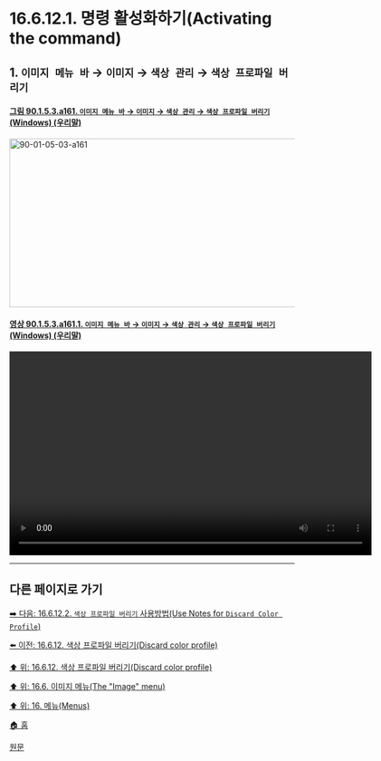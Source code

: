 # 16.6.12.1. 명령 활성화하기(Activating the command)

<a id="16-06-12-01-s1"></a>

## 1. `이미지 메뉴 바` → `이미지` → `색상 관리` → `색상 프로파일 버리기`

<a id="90-01-05-03-a161"></a>

#### [그림 90.1.5.3.a161. `이미지 메뉴 바` → `이미지` → `색상 관리` → `색상 프로파일 버리기` (Windows) (우리말)](./90-01-05-03-color_management.md#90-01-05-03-a161)
<img width="652" height="298" alt="90-01-05-03-a161" src="https://github.com/user-attachments/assets/6d8b8dfe-5ca8-4a4d-b78c-c2a5e3c59fa2" />

<a id="90-01-05-03-a161-01"></a>

#### [영상 90.1.5.3.a161.1. `이미지 메뉴 바` → `이미지` → `색상 관리` → `색상 프로파일 버리기` (Windows) (우리말)](./90-01-05-03-color_management.md#90-01-05-03-a161-01)
<video controls="controls" width="640" height="360" src="https://github.com/user-attachments/assets/44697504-2ae3-49ad-8b26-ba7fa63b6732"></video>

***

## 다른 페이지로 가기

[➡️ 다음: 16.6.12.2. `색상 프로파일 버리기` 사용방법(Use Notes for `Discard Color Profile`)](./16-06-12-02-use_notes_for_discard_color_profile.md)

[⬅️ 이전: 16.6.12. 색상 프로파일 버리기(Discard color profile)](./16-06-12-00-discard-color-profile.md)

[⬆️ 위: 16.6.12. 색상 프로파일 버리기(Discard color profile)](./16-06-12-00-discard-color-profile.md)

[⬆️ 위: 16.6. 이미지 메뉴(The "Image" menu)](./16-06-00-the-image-menu.md)

[⬆️ 위: 16. 메뉴(Menus)](./16-00-menus.md)

[🏠 홈](./00-home.md)

[원문](https://docs.gimp.org/2.10/ko/gimp-image-color-profile-discard.html#idm27121)